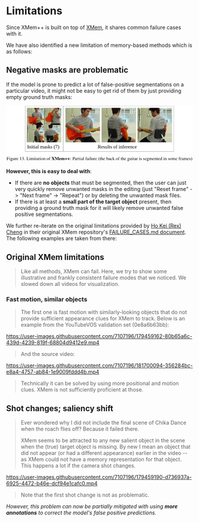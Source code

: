 # Limitations

Since XMem++ is built on top of [XMem](https://github.com/hkchengrex/XMem), it shares common failure cases with it. 

We have also identified a new limitation of memory-based methods which is as follows:

## Negative masks are problematic

If the model is prone to predict a lot of false-positive segmentations on a particular video, it might not be easy to get rid of them by just providing empty ground truth masks:

<center>
    <img src="resources/negative_masks_limitation.jpg" alt="Negative masks failure case">
</center>

**However, this is easy to deal with**:

- If there are **no objects** that must be segmented, then the user can just very quickly remove unwanted masks in the editing (just "Reset frame" -> "Next frame" -> "Repeat") or by deleting the unwanted mask files.
- If there is at least a **small part of the target object** present, then providing a ground truth mask for it will likely remove unwanted false positive segmentations.

We further re-iterate on the original limitations provided by [Ho Kei (Rex) Cheng](https://hkchengrex.com/) in their original XMem repository's [FAILURE_CASES.md document](https://github.com/hkchengrex/XMem/blob/main/docs/FAILURE_CASES.md). The following examples are taken from there:

## Original XMem limitations

> Like all methods, XMem can fail. Here, we try to show some illustrative and frankly consistent failure modes that we noticed. We slowed down all videos for visualization.
### Fast motion, similar objects

> The first one is fast motion with similarly-looking objects that do not provide sufficient appearance clues for XMem to track. Below is an example from the YouTubeVOS validation set (0e8a6b63bb):

https://user-images.githubusercontent.com/7107196/179459162-80b65a6c-439d-4239-819f-68804d9412e9.mp4

> And the source video:

https://user-images.githubusercontent.com/7107196/181700094-356284bc-e8a4-4757-ab84-1e9009fddd4b.mp4

> Technically it can be solved by using more positional and motion clues. XMem is not sufficiently proficient at those.

## Shot changes; saliency shift

> Ever wondered why I did not include the final scene of Chika Dance when the roach flies off? Because it failed there.
>
> XMem seems to be attracted to any new salient object in the scene when the (true) target object is missing. By new I mean an object that did not appear (or had a different appearance) earlier in the video -- as XMem could not have a memory representation for that object. This happens a lot if the camera shot changes.

https://user-images.githubusercontent.com/7107196/179459190-d736937a-6925-4472-b46e-dcf94e1cafc0.mp4

> Note that the first shot change is not as problematic.

_However, this problem can now be partially mitigated with using **more annotations** to correct the model's false positive predictions._

